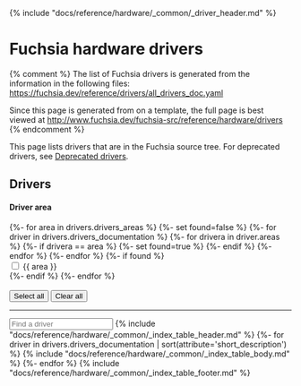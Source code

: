 {% include "docs/reference/hardware/_common/_driver_header.md" %}

# Fuchsia hardware drivers

{% comment %}
The list of Fuchsia drivers is generated from the information in the following
files:
https://fuchsia.dev/reference/drivers/all_drivers_doc.yaml

Since this page is generated from on a template, the full page is best viewed at
http://www.fuchsia.dev/fuchsia-src/reference/hardware/drivers
{% endcomment %}

This page lists drivers that are in the Fuchsia source tree. For deprecated
drivers, see [Deprecated drivers](#deprecated-drivers).

<a name="drivers"><h2>Drivers</h2></a>
<div class="form-checkbox">
  <h4 class="showalways">Driver area</h4>
<form id="filter-checkboxes-reset">
  {%- for area in drivers.drivers_areas %}
    {%- set found=false %}
    {%- for driver in drivers.drivers_documentation %}
        {%- for drivera in driver.areas %}
          {%- if drivera == area %}
            {%- set found=true %}
          {%- endif %}
        {%- endfor %}
    {%- endfor %}
    {%- if found %}
      <div class="checkbox-div">
        <input type="checkbox" value="area-{{ area|replace(" ", "-") }}"
        id="checkbox-reset-{{ area|replace(" ", "-") }}">
        <label for="checkbox-reset-{{ area|replace(" ", "-") }}">{{ area }}</label>
      </div>
    {%- endif %}
  {%- endfor %}
  <br>
  <br>
  <button class="select-all">Select all</button>
  <button class="clear-all">Clear all</button>
  <hr>
</form>
  <devsite-filter match="all" checkbox-form-id="filter-checkboxes-reset" sortable="0">
  <input type="text" placeholder="Find a driver" column="all">
{% include "docs/reference/hardware/_common/_index_table_header.md" %}
{%- for driver in drivers.drivers_documentation | sort(attribute='short_description') %}
        {% include "docs/reference/hardware/_common/_index_table_body.md" %}
{%- endfor %}
{% include "docs/reference/hardware/_common/_index_table_footer.md" %}
</div>